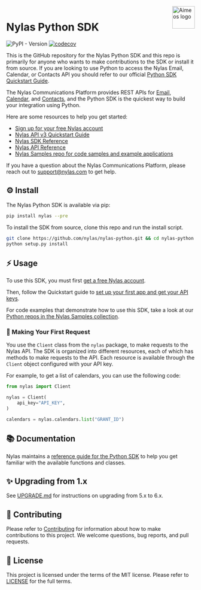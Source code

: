 <a href="https://www.nylas.com/">
    <img src="https://brand.nylas.com/assets/downloads/logo_horizontal_png/Nylas-Logo-Horizontal-Blue_.png" alt="Aimeos logo" title="Aimeos" align="right" height="60" />
</a>

# Nylas Python SDK

![PyPI - Version](https://img.shields.io/pypi/v/nylas)
[![codecov](https://codecov.io/gh/nylas/nylas-python/branch/main/graph/badge.svg?token=HyxGAn5bJR)](https://codecov.io/gh/nylas/nylas-python)

This is the GitHub repository for the Nylas Python SDK and this repo is primarily for anyone who wants to make contributions to the SDK or install it from source. If you are looking to use Python to access the Nylas Email, Calendar, or Contacts API you should refer to our official [Python SDK Quickstart Guide](https://docs.nylas.com/docs/quickstart-python).

The Nylas Communications Platform provides REST APIs for [Email](https://docs.nylas.com/docs/quickstart-email), [Calendar](https://docs.nylas.com/docs/quickstart-calendar), and [Contacts](https://docs.nylas.com/docs/quickstart-contacts), and the Python SDK is the quickest way to build your integration using Python.

Here are some resources to help you get started:

- [Sign up for your free Nylas account](https://dashboard.nylas.com/register)
- [Nylas API v3 Quickstart Guide](https://developer.nylas.com/docs/v3-beta/v3-quickstart/)
- [Nylas SDK Reference](https://nylas-python-sdk-reference.pages.dev/)
- [Nylas API Reference](https://developer.nylas.com/docs/api/)
- [Nylas Samples repo for code samples and example applications](https://github.com/orgs/nylas-samples/repositories?q=&type=all&language=python)

If you have a question about the Nylas Communications Platform, please reach out to support@nylas.com to get help.

## ⚙️ Install

The Nylas Python SDK is available via pip:

```bash
pip install nylas --pre
```

To install the SDK from source, clone this repo and run the install script.

```bash
git clone https://github.com/nylas/nylas-python.git && cd nylas-python
python setup.py install
```

## ⚡️ Usage

To use this SDK, you must first [get a free Nylas account](https://dashboard.nylas.com/register).

Then, follow the Quickstart guide to [set up your first app and get your API keys](https://developer.nylas.com/docs/v3-beta/v3-quickstart/).

For code examples that demonstrate how to use this SDK, take a look at our [Python repos in the Nylas Samples collection](https://github.com/orgs/nylas-samples/repositories?q=&type=all&language=python).

### 🚀 Making Your First Request

You use the `Client` class from the `nylas` package, to make requests to the Nylas API. The SDK is organized into different resources, each of which has methods to make requests to the API. Each resource is available through the `Client` object configured with your API key.

For example, to get a list of calendars, you can use the following code:


```python
from nylas import Client

nylas = Client(
    api_key="API_KEY",
)

calendars = nylas.calendars.list("GRANT_ID")
```

## 📚 Documentation

Nylas maintains a [reference guide for the Python SDK](https://nylas-python-sdk-reference.pages.dev/) to help you get familiar with the available functions and classes.

## ✨ Upgrading from 1.x

See [UPGRADE.md](UPGRADING.md) for instructions on upgrading from 5.x to 6.x.

## 💙 Contributing

Please refer to [Contributing](Contributing.md) for information about how to make contributions to this project. We welcome questions, bug reports, and pull requests.

## 📝 License

This project is licensed under the terms of the MIT license. Please refer to [LICENSE](LICENSE) for the full terms.
